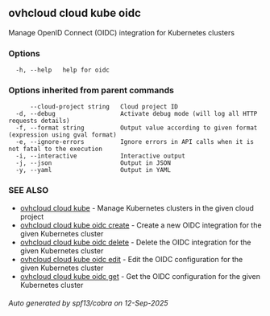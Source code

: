 ## ovhcloud cloud kube oidc

Manage OpenID Connect (OIDC) integration for Kubernetes clusters

### Options

```
  -h, --help   help for oidc
```

### Options inherited from parent commands

```
      --cloud-project string   Cloud project ID
  -d, --debug                  Activate debug mode (will log all HTTP requests details)
  -f, --format string          Output value according to given format (expression using gval format)
  -e, --ignore-errors          Ignore errors in API calls when it is not fatal to the execution
  -i, --interactive            Interactive output
  -j, --json                   Output in JSON
  -y, --yaml                   Output in YAML
```

### SEE ALSO

* [ovhcloud cloud kube](ovhcloud_cloud_kube.md)	 - Manage Kubernetes clusters in the given cloud project
* [ovhcloud cloud kube oidc create](ovhcloud_cloud_kube_oidc_create.md)	 - Create a new OIDC integration for the given Kubernetes cluster
* [ovhcloud cloud kube oidc delete](ovhcloud_cloud_kube_oidc_delete.md)	 - Delete the OIDC integration for the given Kubernetes cluster
* [ovhcloud cloud kube oidc edit](ovhcloud_cloud_kube_oidc_edit.md)	 - Edit the OIDC configuration for the given Kubernetes cluster
* [ovhcloud cloud kube oidc get](ovhcloud_cloud_kube_oidc_get.md)	 - Get the OIDC configuration for the given Kubernetes cluster

###### Auto generated by spf13/cobra on 12-Sep-2025
